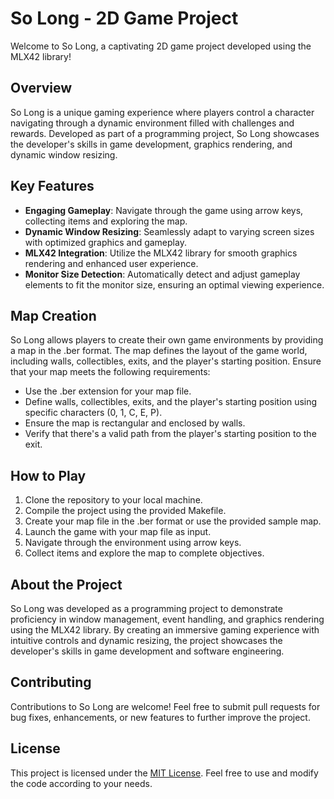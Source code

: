 # So Long - 2D Game Project

Welcome to So Long, a captivating 2D game project developed using the MLX42 library!

## Overview
So Long is a unique gaming experience where players control a character navigating through a dynamic environment filled with challenges and rewards. Developed as part of a programming project, So Long showcases the developer's skills in game development, graphics rendering, and dynamic window resizing.

## Key Features
- **Engaging Gameplay**: Navigate through the game using arrow keys, collecting items and exploring the map.
- **Dynamic Window Resizing**: Seamlessly adapt to varying screen sizes with optimized graphics and gameplay.
- **MLX42 Integration**: Utilize the MLX42 library for smooth graphics rendering and enhanced user experience.
- **Monitor Size Detection**: Automatically detect and adjust gameplay elements to fit the monitor size, ensuring an optimal viewing experience.

## Map Creation
So Long allows players to create their own game environments by providing a map in the .ber format. The map defines the layout of the game world, including walls, collectibles, exits, and the player's starting position. Ensure that your map meets the following requirements:
- Use the .ber extension for your map file.
- Define walls, collectibles, exits, and the player's starting position using specific characters (0, 1, C, E, P).
- Ensure the map is rectangular and enclosed by walls.
- Verify that there's a valid path from the player's starting position to the exit.

## How to Play
1. Clone the repository to your local machine.
2. Compile the project using the provided Makefile.
3. Create your map file in the .ber format or use the provided sample map.
4. Launch the game with your map file as input.
5. Navigate through the environment using arrow keys.
6. Collect items and explore the map to complete objectives.

## About the Project
So Long was developed as a programming project to demonstrate proficiency in window management, event handling, and graphics rendering using the MLX42 library. By creating an immersive gaming experience with intuitive controls and dynamic resizing, the project showcases the developer's skills in game development and software engineering.

## Contributing
Contributions to So Long are welcome! Feel free to submit pull requests for bug fixes, enhancements, or new features to further improve the project.

## License
This project is licensed under the [MIT License](LICENSE). Feel free to use and modify the code according to your needs.

